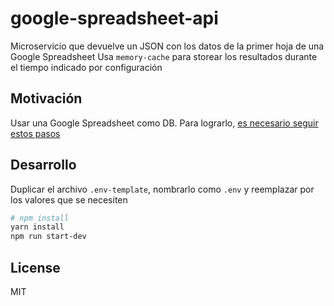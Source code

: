 # google-spreadsheet-api

Microservicio que devuelve un JSON con los datos de la primer hoja de una Google Spreadsheet
Usa `memory-cache` para storear los resultados durante el tiempo indicado por configuración

## Motivación

Usar una Google Spreadsheet como DB. Para lograrlo, [es necesario seguir estos pasos](https://support.google.com/docs/answer/37579)

## Desarrollo

Duplicar el archivo `.env-template`, nombrarlo como `.env` y reemplazar por los valores que se necesiten

```bash
# npm install
yarn install
npm run start-dev
```

## License

MIT
